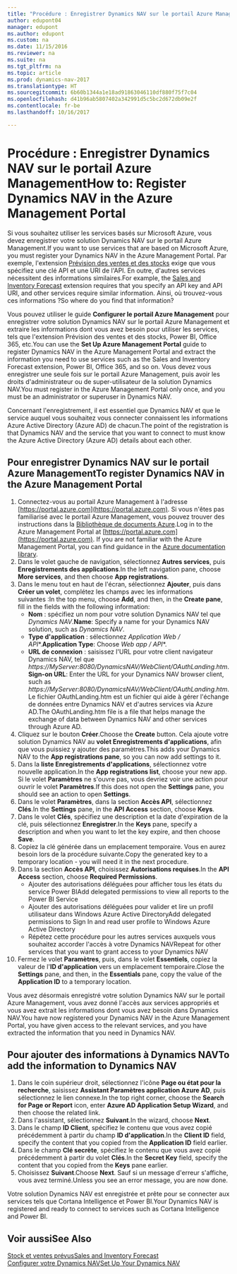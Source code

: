 ```yaml
---
title: "Procédure : Enregistrer Dynamics NAV sur le portail Azure Management"
author: edupont04
manager: edupont
ms.author: edupont
ms.custom: na
ms.date: 11/15/2016
ms.reviewer: na
ms.suite: na
ms.tgt_pltfrm: na
ms.topic: article
ms.prod: dynamics-nav-2017
ms.translationtype: HT
ms.sourcegitcommit: 6b60b1344a1e18ad91863046110df880f75f7c04
ms.openlocfilehash: d41b96ab5807402a342991d5c5bc2d672db09e2f
ms.contentlocale: fr-be
ms.lasthandoff: 10/16/2017

---
```

# <a name="how-to-register-dynamics-nav-in-the-azure-management-portal"></a><span data-ttu-id="e60df-102">Procédure : Enregistrer Dynamics NAV sur le portail Azure Management</span><span class="sxs-lookup"><span data-stu-id="e60df-102">How to: Register Dynamics NAV in the Azure Management Portal</span></span>
<span data-ttu-id="e60df-103">Si vous souhaitez utiliser les services basés sur Microsoft Azure, vous devez enregistrer votre solution Dynamics NAV sur le portail Azure Management.</span><span class="sxs-lookup"><span data-stu-id="e60df-103">If you want to use services that are based on Microsoft Azure, you must register your Dynamics NAV in the Azure Management Portal.</span></span> <span data-ttu-id="e60df-104">Par exemple, l'extension [Prévision des ventes et des stocks](ui-extensions-sales-forecast.md) exige que vous spécifiez une clé API et une URI de l'API. En outre, d'autres services nécessitent des informations similaires.</span><span class="sxs-lookup"><span data-stu-id="e60df-104">For example, the [Sales and Inventory Forecast](ui-extensions-sales-forecast.md) extension requires that you specify an API key and API URI, and other services require similar information.</span></span> <span data-ttu-id="e60df-105">Ainsi, où trouvez-vous ces informations ?</span><span class="sxs-lookup"><span data-stu-id="e60df-105">So where do you find that information?</span></span>

<span data-ttu-id="e60df-106">Vous pouvez utiliser le guide **Configurer le portail Azure Management** pour enregistrer votre solution Dynamics NAV sur le portail Azure Management et extraire les informations dont vous avez besoin pour utiliser les services, tels que l'extension Prévision des ventes et des stocks, Power BI, Office 365, etc.</span><span class="sxs-lookup"><span data-stu-id="e60df-106">You can use the **Set Up Azure Management Portal** guide to register Dynamics NAV in the Azure Management Portal and extract the information you need to use services such as the Sales and Inventory Forecast extension, Power BI, Office 365, and so on.</span></span> <span data-ttu-id="e60df-107">Vous devez vous enregistrer une seule fois sur le portail Azure Management, puis avoir les droits d'administrateur ou de super-utilisateur de la solution Dynamics NAV.</span><span class="sxs-lookup"><span data-stu-id="e60df-107">You must register in the Azure Management Portal only once, and you must be an administrator or superuser in Dynamics NAV.</span></span>

<span data-ttu-id="e60df-108">Concernant l'enregistrement, il est essentiel que Dynamics NAV et que le service auquel vous souhaitez vous connecter connaissent les informations Azure Active Directory (Azure AD) de chacun.</span><span class="sxs-lookup"><span data-stu-id="e60df-108">The point of the registration is that Dynamics NAV and the service that you want to connect to must know the Azure Active Directory (Azure AD) details about each other.</span></span>

## <a name="to-register-dynamics-nav-in-the-azure-management-portal"></a><span data-ttu-id="e60df-109">Pour enregistrer Dynamics NAV sur le portail Azure Management</span><span class="sxs-lookup"><span data-stu-id="e60df-109">To register Dynamics NAV in the Azure Management Portal</span></span>
1. <span data-ttu-id="e60df-110">Connectez-vous au portail Azure Management à l'adresse [https://portal.azure.com](https://portal.azure.com). Si vous n'êtes pas familiarisé avec le portail Azure Management, vous pouvez trouver des instructions dans la [Bibliothèque de documents Azure](https://azure.microsoft.com/en-us/documentation/articles).</span><span class="sxs-lookup"><span data-stu-id="e60df-110">Log in to the Azure Management Portal at [https://portal.azure.com](https://portal.azure.com).  If you are not familiar with the Azure Management Portal, you can find guidance in the [Azure documentation library](https://azure.microsoft.com/en-us/documentation/articles).</span></span>
2. <span data-ttu-id="e60df-111">Dans le volet gauche de navigation, sélectionnez **Autres services**, puis **Enregistrements des applications**.</span><span class="sxs-lookup"><span data-stu-id="e60df-111">In the left navigation pane, choose **More services**, and then choose **App registrations**.</span></span>
3. <span data-ttu-id="e60df-112">Dans le menu tout en haut de l'écran, sélectionnez **Ajouter**, puis dans **Créer un volet**, complétez les champs avec les informations suivantes :</span><span class="sxs-lookup"><span data-stu-id="e60df-112">In the top menu, choose **Add**, and then, in the **Create pane**, fill in the fields with the following information:</span></span>
    - <span data-ttu-id="e60df-113">**Nom** : spécifiez un nom pour votre solution Dynamics NAV tel que *Dynamics NAV*.</span><span class="sxs-lookup"><span data-stu-id="e60df-113">**Name**: Specify a name for your Dynamics NAV solution, such as *Dynamics NAV*.</span></span>
    - <span data-ttu-id="e60df-114">**Type d'application** : sélectionnez **Application Web* / API**.</span><span class="sxs-lookup"><span data-stu-id="e60df-114">**Application Type**: Choose **Web app* / API**.</span></span>
    - <span data-ttu-id="e60df-115">**URL de connexion** : saisissez l'URL pour votre client navigateur Dynamics NAV, tel que *https://MyServer:8080/DynamicsNAV/WebClient/OAuthLanding.htm*.</span><span class="sxs-lookup"><span data-stu-id="e60df-115">**Sign-on URL**: Enter the URL for your Dynamics NAV browser client, such as *https://MyServer:8080/DynamicsNAV/WebClient/OAuthLanding.htm*.</span></span>
        <span data-ttu-id="e60df-116">Le fichier OAuthLanding.htm est un fichier qui aide à gérer l'échange de données entre Dynamics NAV et d'autres services via Azure AD.</span><span class="sxs-lookup"><span data-stu-id="e60df-116">The OAuthLanding.htm file is a file that helps manage the exchange of data between Dynamics NAV and other services through Azure AD.</span></span>
4. <span data-ttu-id="e60df-117">Cliquez sur le bouton **Créer**.</span><span class="sxs-lookup"><span data-stu-id="e60df-117">Choose the **Create** button.</span></span>
    <span data-ttu-id="e60df-118">Cela ajoute votre solution Dynamics NAV au **volet Enregistrements d'applications**, afin que vous puissiez y ajouter des paramètres.</span><span class="sxs-lookup"><span data-stu-id="e60df-118">This adds your Dynamics NAV to the **App registrations pane**, so you can now add settings to it.</span></span>
5. <span data-ttu-id="e60df-119">Dans la **liste Enregistrements d'applications**, sélectionnez votre nouvelle application.</span><span class="sxs-lookup"><span data-stu-id="e60df-119">In the **App registrations list**, choose your new app.</span></span> <span data-ttu-id="e60df-120">Si le volet **Paramètres** ne s'ouvre pas, vous devriez voir une action pour ouvrir le volet **Paramètres**.</span><span class="sxs-lookup"><span data-stu-id="e60df-120">If this does not open the **Settings** pane, you should see an action to open **Settings**.</span></span>
6. <span data-ttu-id="e60df-121">Dans le volet **Paramètres**, dans la section **Accès API**, sélectionnez **Clés**.</span><span class="sxs-lookup"><span data-stu-id="e60df-121">In the **Settings** pane, in the **API Access** section, choose **Keys**.</span></span>
7. <span data-ttu-id="e60df-122">Dans le volet **Clés**, spécifiez une description et la date d'expiration de la clé, puis sélectionnez **Enregistrer**.</span><span class="sxs-lookup"><span data-stu-id="e60df-122">In the **Keys** pane, specify a description and when you want to let the key expire, and then choose **Save**.</span></span>
8. <span data-ttu-id="e60df-123">Copiez la clé générée dans un emplacement temporaire. Vous en aurez besoin lors de la procédure suivante.</span><span class="sxs-lookup"><span data-stu-id="e60df-123">Copy the generated key to a temporary location - you will need it in the next procedure.</span></span>
9. <span data-ttu-id="e60df-124">Dans la section **Accès API**, choisissez **Autorisations requises**.</span><span class="sxs-lookup"><span data-stu-id="e60df-124">In the **API Access** section, choose **Required Permissions**.</span></span>
    - <span data-ttu-id="e60df-125">Ajouter des autorisations déléguées pour afficher tous les états du service Power BI</span><span class="sxs-lookup"><span data-stu-id="e60df-125">Add delegated permissions to view all reports to the Power BI Service</span></span>
    - <span data-ttu-id="e60df-126">Ajouter des autorisations déléguées pour valider et lire un profil utilisateur dans Windows Azure Active Directory</span><span class="sxs-lookup"><span data-stu-id="e60df-126">Add delegated permissions to Sign In and read user profile to Windows Azure Active Directory</span></span>
    - <span data-ttu-id="e60df-127">Répétez cette procédure pour les autres services auxquels vous souhaitez accorder l'accès à votre Dynamics NAV</span><span class="sxs-lookup"><span data-stu-id="e60df-127">Repeat for other services that you want to grant access to your Dynamics NAV</span></span>
10. <span data-ttu-id="e60df-128">Fermez le volet **Paramètres**, puis, dans le volet **Essentiels**, copiez la valeur de l'**ID d'application** vers un emplacement temporaire.</span><span class="sxs-lookup"><span data-stu-id="e60df-128">Close the **Settings** pane, and then, in the **Essentials** pane, copy the value of the **Application ID** to a temporary location.</span></span>

<span data-ttu-id="e60df-129">Vous avez désormais enregistré votre solution Dynamics NAV sur le portail Azure Management, vous avez donné l'accès aux services appropriés et vous avez extrait les informations dont vous avez besoin dans Dynamics NAV.</span><span class="sxs-lookup"><span data-stu-id="e60df-129">You have now registered your Dynamics NAV in the Azure Management Portal, you have given access to the relevant services, and you have extracted the information that you need in Dynamics NAV.</span></span>  

## <a name="to-add-the-information-to-dynamics-nav"></a><span data-ttu-id="e60df-130">Pour ajouter des informations à Dynamics NAV</span><span class="sxs-lookup"><span data-stu-id="e60df-130">To add the information to Dynamics NAV</span></span>
1. <span data-ttu-id="e60df-131">Dans le coin supérieur droit, sélectionnez l'icône **Page ou état pour la recherche**, saisissez **Assistant Paramètres application Azure AD**, puis sélectionnez le lien connexe.</span><span class="sxs-lookup"><span data-stu-id="e60df-131">In the top right corner, choose the **Search for Page or Report** icon, enter **Azure AD Application Setup Wizard**, and then choose the related link.</span></span>
2. <span data-ttu-id="e60df-132">Dans l'assistant, sélectionnez **Suivant**.</span><span class="sxs-lookup"><span data-stu-id="e60df-132">In the wizard, choose **Next**.</span></span>
3. <span data-ttu-id="e60df-133">Dans le champ **ID Client**, spécifiez le contenu que vous avez copié précédemment à partir du champ **ID d'application**.</span><span class="sxs-lookup"><span data-stu-id="e60df-133">In the **Client ID** field, specify the content that you copied from the **Application ID** field earlier.</span></span>
4. <span data-ttu-id="e60df-134">Dans le champ **Clé secrète**, spécifiez le contenu que vous avez copié précédemment à partir du volet **Clés**.</span><span class="sxs-lookup"><span data-stu-id="e60df-134">In the **Secret Key** field, specify the content that you copied from the **Keys** pane earlier.</span></span>
5. <span data-ttu-id="e60df-135">Choisissez **Suivant**.</span><span class="sxs-lookup"><span data-stu-id="e60df-135">Choose **Next**.</span></span> <span data-ttu-id="e60df-136">Sauf si un message d'erreur s'affiche, vous avez terminé.</span><span class="sxs-lookup"><span data-stu-id="e60df-136">Unless you see an error message, you are now done.</span></span>

<span data-ttu-id="e60df-137">Votre solution Dynamics NAV est enregistrée et prête pour se connecter aux services tels que Cortana Intelligence et Power BI.</span><span class="sxs-lookup"><span data-stu-id="e60df-137">Your Dynamics NAV is registered and ready to connect to services such as Cortana Intelligence and Power BI.</span></span>

## <a name="see-also"></a><span data-ttu-id="e60df-138">Voir aussi</span><span class="sxs-lookup"><span data-stu-id="e60df-138">See Also</span></span>
[<span data-ttu-id="e60df-139">Stock et ventes prévus</span><span class="sxs-lookup"><span data-stu-id="e60df-139">Sales and Inventory Forecast</span></span>](ui-extensions-sales-forecast.md)  
[<span data-ttu-id="e60df-140">Configurer votre Dynamics NAV</span><span class="sxs-lookup"><span data-stu-id="e60df-140">Set Up Your Dynamics NAV</span></span>](setup.md)  

